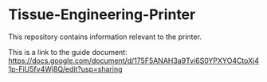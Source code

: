 # Tissue-Engineering-Printer

This repository contains information relevant to the printer. 

This is a link to the guide document: https://docs.google.com/document/d/175F5ANAH3a9Tvj6S0YPXYO4CtoXj41p-FiU5fv4Wj8Q/edit?usp=sharing

